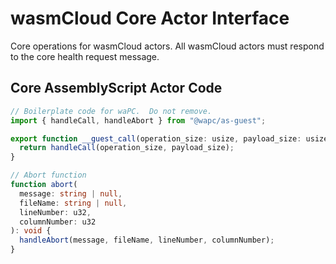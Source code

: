 # wasmCloud Core Actor Interface

Core operations for wasmCloud actors.
All wasmCloud actors must respond to the core health request message.

## Core AssemblyScript Actor Code

```typescript
// Boilerplate code for waPC.  Do not remove.
import { handleCall, handleAbort } from "@wapc/as-guest";

export function __guest_call(operation_size: usize, payload_size: usize): bool {
  return handleCall(operation_size, payload_size);
}

// Abort function
function abort(
  message: string | null,
  fileName: string | null,
  lineNumber: u32,
  columnNumber: u32
): void {
  handleAbort(message, fileName, lineNumber, columnNumber);
}
```
